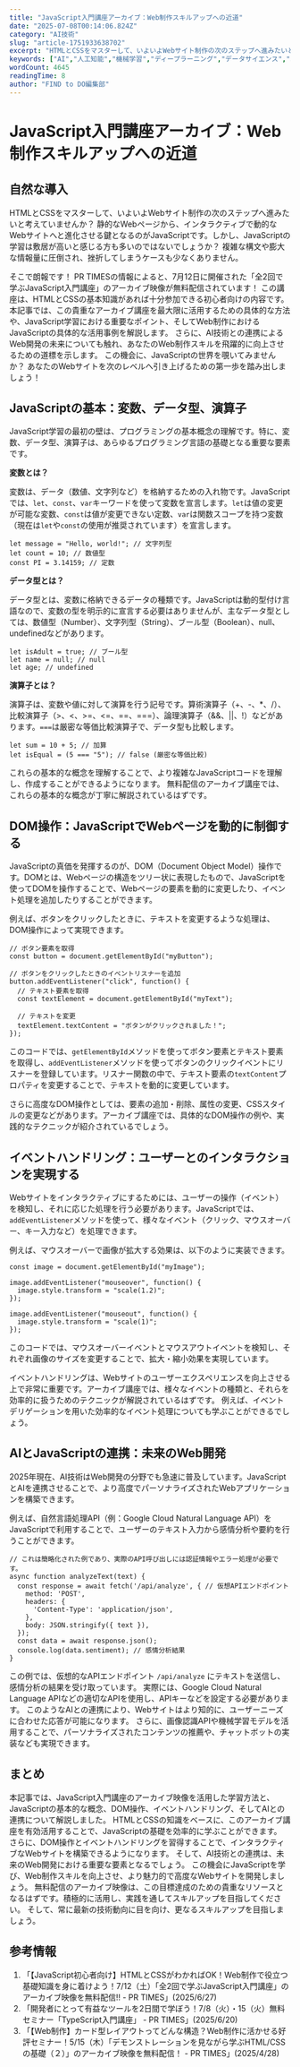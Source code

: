 ```yaml
---
title: "JavaScript入門講座アーカイブ：Web制作スキルアップへの近道"
date: "2025-07-08T00:14:06.824Z"
category: "AI技術"
slug: "article-1751933638702"
excerpt: "HTMLとCSSをマスターして、いよいよWebサイト制作の次のステップへ進みたいと考えていませんか？  静的なWebページから、インタラクティブで動的なWebサイトへと進化させる鍵となるのがJavaScriptです。しかし、JavaScriptの学習は敷居が高いと感じる方も多いのではないでしょうか？..."
keywords: ["AI","人工知能","機械学習","ディープラーニング","データサイエンス","JavaScript入門講座アーカイブ：Web制作スキルアップへの近道"]
wordCount: 4645
readingTime: 8
author: "FIND to DO編集部"
---
```


# JavaScript入門講座アーカイブ：Web制作スキルアップへの近道

## 自然な導入

HTMLとCSSをマスターして、いよいよWebサイト制作の次のステップへ進みたいと考えていませんか？  静的なWebページから、インタラクティブで動的なWebサイトへと進化させる鍵となるのがJavaScriptです。しかし、JavaScriptの学習は敷居が高いと感じる方も多いのではないでしょうか？  複雑な構文や膨大な情報量に圧倒され、挫折してしまうケースも少なくありません。

そこで朗報です！  PR TIMESの情報によると、7月12日に開催された「全2回で学ぶJavaScript入門講座」のアーカイブ映像が無料配信されています！ この講座は、HTMLとCSSの基本知識があれば十分参加できる初心者向けの内容です。本記事では、この貴重なアーカイブ講座を最大限に活用するための具体的な方法や、JavaScript学習における重要なポイント、そしてWeb制作におけるJavaScriptの具体的な活用事例を解説します。  さらに、AI技術との連携によるWeb開発の未来についても触れ、あなたのWeb制作スキルを飛躍的に向上させるための道標を示します。  この機会に、JavaScriptの世界を覗いてみませんか？  あなたのWebサイトを次のレベルへ引き上げるための第一歩を踏み出しましょう！


## JavaScriptの基本：変数、データ型、演算子

JavaScript学習の最初の壁は、プログラミングの基本概念の理解です。特に、変数、データ型、演算子は、あらゆるプログラミング言語の基礎となる重要な要素です。

**変数とは？**

変数は、データ（数値、文字列など）を格納するための入れ物です。JavaScriptでは、`let`、`const`、`var`キーワードを使って変数を宣言します。`let`は値の変更が可能な変数、`const`は値が変更できない定数、`var`は関数スコープを持つ変数（現在は`let`や`const`の使用が推奨されています）を宣言します。

```
let message = "Hello, world!"; // 文字列型
let count = 10; // 数値型
const PI = 3.14159; // 定数
```

**データ型とは？**

データ型とは、変数に格納できるデータの種類です。JavaScriptは動的型付け言語なので、変数の型を明示的に宣言する必要はありませんが、主なデータ型としては、数値型（Number）、文字列型（String）、ブール型（Boolean）、null、undefinedなどがあります。

```
let isAdult = true; // ブール型
let name = null; // null
let age; // undefined
```

**演算子とは？**

演算子は、変数や値に対して演算を行う記号です。算術演算子（+、-、*、/）、比較演算子（>、<、>=、<=、==、===）、論理演算子（&&、||、!）などがあります。`===`は厳密な等価比較演算子で、データ型も比較します。

```
let sum = 10 + 5; // 加算
let isEqual = (5 === "5"); // false (厳密な等価比較)
```

これらの基本的な概念を理解することで、より複雑なJavaScriptコードを理解し、作成することができるようになります。  無料配信のアーカイブ講座では、これらの基本的な概念が丁寧に解説されているはずです。


## DOM操作：JavaScriptでWebページを動的に制御する

JavaScriptの真価を発揮するのが、DOM（Document Object Model）操作です。DOMとは、Webページの構造をツリー状に表現したもので、JavaScriptを使ってDOMを操作することで、Webページの要素を動的に変更したり、イベント処理を追加したりすることができます。

例えば、ボタンをクリックしたときに、テキストを変更するような処理は、DOM操作によって実現できます。

```
// ボタン要素を取得
const button = document.getElementById("myButton");

// ボタンをクリックしたときのイベントリスナーを追加
button.addEventListener("click", function() {
  // テキスト要素を取得
  const textElement = document.getElementById("myText");

  // テキストを変更
  textElement.textContent = "ボタンがクリックされました！";
});
```

このコードでは、`getElementById`メソッドを使ってボタン要素とテキスト要素を取得し、`addEventListener`メソッドを使ってボタンのクリックイベントにリスナーを登録しています。リスナー関数の中で、テキスト要素の`textContent`プロパティを変更することで、テキストを動的に変更しています。

さらに高度なDOM操作としては、要素の追加・削除、属性の変更、CSSスタイルの変更などがあります。アーカイブ講座では、具体的なDOM操作の例や、実践的なテクニックが紹介されているでしょう。


## イベントハンドリング：ユーザーとのインタラクションを実現する

Webサイトをインタラクティブにするためには、ユーザーの操作（イベント）を検知し、それに応じた処理を行う必要があります。JavaScriptでは、`addEventListener`メソッドを使って、様々なイベント（クリック、マウスオーバー、キー入力など）を処理できます。

例えば、マウスオーバーで画像が拡大する効果は、以下のように実装できます。

```
const image = document.getElementById("myImage");

image.addEventListener("mouseover", function() {
  image.style.transform = "scale(1.2)";
});

image.addEventListener("mouseout", function() {
  image.style.transform = "scale(1)";
});
```

このコードでは、マウスオーバーイベントとマウスアウトイベントを検知し、それぞれ画像のサイズを変更することで、拡大・縮小効果を実現しています。

イベントハンドリングは、Webサイトのユーザーエクスペリエンスを向上させる上で非常に重要です。アーカイブ講座では、様々なイベントの種類と、それらを効率的に扱うためのテクニックが解説されているはずです。  例えば、イベントデリゲーションを用いた効率的なイベント処理についても学ぶことができるでしょう。


##  AIとJavaScriptの連携：未来のWeb開発

2025年現在、AI技術はWeb開発の分野でも急速に普及しています。JavaScriptとAIを連携させることで、より高度でパーソナライズされたWebアプリケーションを構築できます。

例えば、自然言語処理API（例：Google Cloud Natural Language API）をJavaScriptで利用することで、ユーザーのテキスト入力から感情分析や要約を行うことができます。

```
// これは簡略化された例であり、実際のAPI呼び出しには認証情報やエラー処理が必要です。
async function analyzeText(text) {
  const response = await fetch('/api/analyze', { // 仮想APIエンドポイント
    method: 'POST',
    headers: {
      'Content-Type': 'application/json',
    },
    body: JSON.stringify({ text }),
  });
  const data = await response.json();
  console.log(data.sentiment); // 感情分析結果
}
```

この例では、仮想的なAPIエンドポイント `/api/analyze` にテキストを送信し、感情分析の結果を受け取っています。  実際には、Google Cloud Natural Language APIなどの適切なAPIを使用し、APIキーなどを設定する必要があります。  このようなAIとの連携により、Webサイトはより知的に、ユーザーニーズに合わせた応答が可能になります。  さらに、画像認識APIや機械学習モデルを活用することで、パーソナライズされたコンテンツの推薦や、チャットボットの実装なども実現できます。


## まとめ

本記事では、JavaScript入門講座のアーカイブ映像を活用した学習方法と、JavaScriptの基本的な概念、DOM操作、イベントハンドリング、そしてAIとの連携について解説しました。  HTMLとCSSの知識をベースに、このアーカイブ講座を有効活用することで、JavaScriptの基礎を効率的に学ぶことができます。  さらに、DOM操作とイベントハンドリングを習得することで、インタラクティブなWebサイトを構築できるようになります。  そして、AI技術との連携は、未来のWeb開発における重要な要素となるでしょう。  この機会にJavaScriptを学び、Web制作スキルを向上させ、より魅力的で高度なWebサイトを開発しましょう。  無料配信のアーカイブ映像は、この目標達成のための貴重なリソースとなるはずです。積極的に活用し、実践を通してスキルアップを目指してください。  そして、常に最新の技術動向に目を向け、更なるスキルアップを目指しましょう。


## 参考情報

1. 「【JavaScript初心者向け】HTMLとCSSがわかればOK！Web制作で役立つ基礎知識を身に着けよう！7/12（土）「全2回で学ぶJavaScript入門講座」のアーカイブ映像を無料配信!! - PR TIMES」(2025/6/27)
2. 「開発者にとって有益なツールを2日間で学ぼう！7/8（火）・15（火）無料セミナー「TypeScript入門講座」 - PR TIMES」(2025/6/20)
3. 「【Web制作】カード型レイアウトってどんな構造？Web制作に活かせる好評セミナー！5/15（木）「デモンストレーションを見ながら学ぶHTML/CSSの基礎（２）」のアーカイブ映像を無料配信！ - PR TIMES」(2025/4/28)

